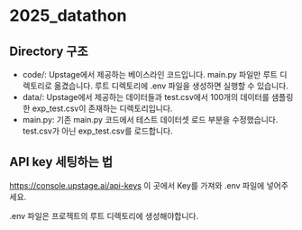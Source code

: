 # 2025_datathon

## Directory 구조

- code/: Upstage에서 제공하는 베이스라인 코드입니다. main.py 파일만 루트 디렉토리로 옮겼습니다. 루트 디렉토리에 .env 파일을 생성하면 실행할 수 있습니다.
- data/: Upstage에서 제공하는 데이터들과 test.csv에서 100개의 데이터를 샘플링한 exp_test.csv이 존재하는 디렉토리입니다.
- main.py: 기존 main.py 코드에서 테스트 데이터셋 로드 부분을 수정했습니다. test.csv가 아닌 exp_test.csv를 로드합니다.

## API key 세팅하는 법

https://console.upstage.ai/api-keys
이 곳에서 Key를 가져와 .env 파일에 넣어주세요.

.env 파일은 프로젝트의 루트 디렉토리에 생성해야합니다.

